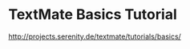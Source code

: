 <!--
id: 864980568
link: http://kevinisom.info/post/864980568/textmate-basics-tutorial
slug: textmate-basics-tutorial
date: Tue Jul 27 2010 18:56:58 GMT+1200 (NZST)
raw: {"blog_name":"kevinisom","id":864980568,"post_url":"http://kevinisom.info/post/864980568/textmate-basics-tutorial","slug":"textmate-basics-tutorial","type":"link","date":"2010-07-27 06:56:58 GMT","timestamp":1280213818,"state":"published","format":"html","reblog_key":"DktAdXcT","tags":[],"short_url":"http://tmblr.co/Zw68YypZevO","highlighted":[],"feed_item":"http://projects.serenity.de/textmate/tutorials/basics/","from_feed_id":"650234","note_count":0,"title":"TextMate Basics Tutorial","url":"http://projects.serenity.de/textmate/tutorials/basics/","description":""}
publish: 2010-07-027
tags: 
title: TextMate Basics Tutorial
-->


TextMate Basics Tutorial
========================

<http://projects.serenity.de/textmate/tutorials/basics/>

